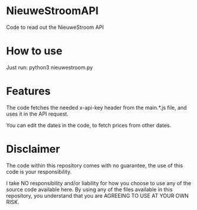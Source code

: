 # NieuweStroomAPI
Code to read out the NieuweStroom API 

# How to use

Just run: python3 nieuwestroom.py

# Features

The code fetches the needed x-api-key header from the main.*.js file, and uses it in the API request.

You can edit the dates in the code, to fetch prices from other dates.


# Disclaimer

The code within this repository comes with no guarantee, the use of this code is your responsibility.

I take NO responsibility and/or liability for how you choose to use any of the source code available here. By using any of the files available in this repository, you understand that you are AGREEING TO USE AT YOUR OWN RISK.

